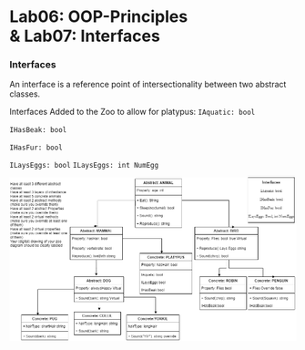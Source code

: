 # Lab06: OOP-Principles <br>& Lab07: Interfaces


### Interfaces

An interface is a reference point of intersectionality between two abstract classes.

Interfaces Added to the Zoo to allow for platypus:
`IAquatic: bool`

`IHasBeak: bool`

`IHasFur: bool`

`ILaysEggs: bool`
`ILaysEggs: int NumEgg`

![White Board](assets/CreateAZoo.png)
